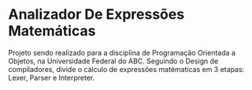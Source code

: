 Analizador De Expressões Matemáticas
====================================

Projeto sendo realizado para a disciplina de Programação Orientada a Objetos, na Universidade Federal do ABC. Seguindo o Design de compiladores, divide o cálculo de expressões matématicas em 3 etapas: Lexer, Parser e Interpreter. 
